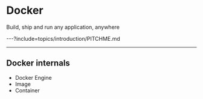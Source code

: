 # Docker

Build, ship and run any application, anywhere

---?include=topics/introduction/PITCHME.md


---

## Docker internals

- Docker Engine
- Image
- Container
